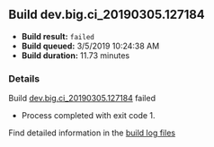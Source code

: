## Build dev.big.ci_20190305.127184
- **Build result:** `failed`
- **Build queued:** 3/5/2019 10:24:38 AM
- **Build duration:** 11.73 minutes
### Details
Build [dev.big.ci_20190305.127184](https://winappstudio.visualstudio.com/web/build.aspx?pcguid=a4ef43be-68ce-4195-a619-079b4d9834c2&builduri=vstfs%3a%2f%2f%2fBuild%2fBuild%2f27184) failed

+ Process completed with exit code 1.

Find detailed information in the [build log files](https://uwpctdiags.blob.core.windows.net/buildlogs/dev.big.ci_20190305.127184_logs.zip)
